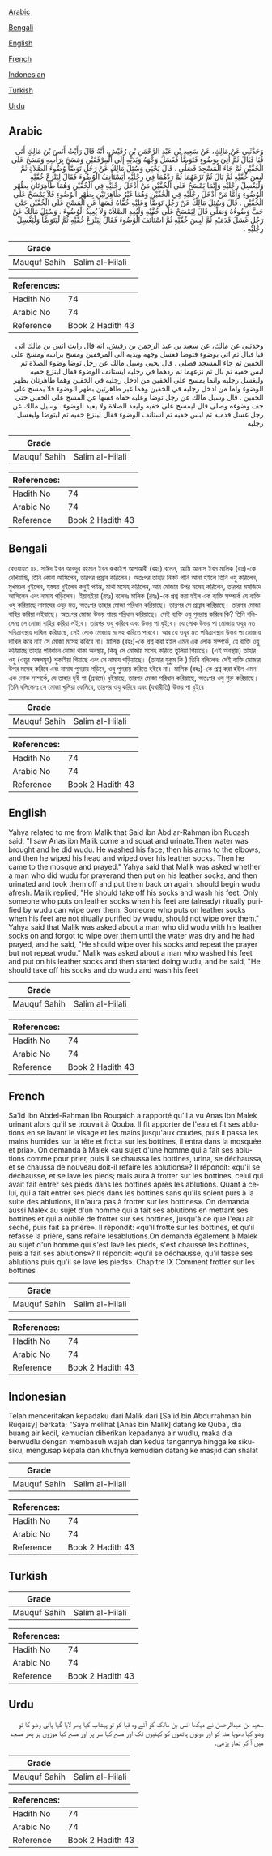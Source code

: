 [Arabic](#arabic)

[Bengali](#bengali)

[English](#english)

[French](#french)

[Indonesian](#indonesian)

[Turkish](#turkish)

[Urdu](#urdu)

## Arabic


<div dir="rtl" lang="ar" style={{fontSize:'larger',backgroundColor:'#f8f9fa',padding:20}}>
وَحَدَّثَنِي عَنْ مَالِكٍ، عَنْ سَعِيدِ بْنِ عَبْدِ الرَّحْمَنِ بْنِ رُقَيْشٍ، أَنَّهُ قَالَ رَأَيْتُ أَنَسَ بْنَ مَالِكٍ أَتَى قُبَا فَبَالَ ثُمَّ أُتِيَ بِوَضُوءٍ فَتَوَضَّأَ فَغَسَلَ وَجْهَهُ وَيَدَيْهِ إِلَى الْمِرْفَقَيْنِ وَمَسَحَ بِرَأْسِهِ وَمَسَحَ عَلَى الْخُفَّيْنِ ثُمَّ جَاءَ الْمَسْجِدَ فَصَلَّى ‏.‏ قَالَ يَحْيَى وَسُئِلَ مَالِكٌ عَنْ رَجُلٍ تَوَضَّأَ وُضُوءَ الصَّلاَةِ ثُمَّ لَبِسَ خُفَّيْهِ ثُمَّ بَالَ ثُمَّ نَزَعَهُمَا ثُمَّ رَدَّهُمَا فِي رِجْلَيْهِ أَيَسْتَأْنِفُ الْوُضُوءَ فَقَالَ لِيَنْزِعْ خُفَّيْهِ وَلْيَغْسِلْ رِجْلَيْهِ وَإِنَّمَا يَمْسَحُ عَلَى الْخُفَّيْنِ مَنْ أَدْخَلَ رِجْلَيْهِ فِي الْخُفَّيْنِ وَهُمَا طَاهِرَتَانِ بِطُهْرِ الْوُضُوءِ وَأَمَّا مَنْ أَدْخَلَ رِجْلَيْهِ فِي الْخُفَّيْنِ وَهُمَا غَيْرُ طَاهِرَتَيْنِ بِطُهْرِ الْوُضُوءِ فَلاَ يَمْسَحْ عَلَى الْخُفَّيْنِ ‏.‏ قَالَ وَسُئِلَ مَالِكٌ عَنْ رَجُلٍ تَوَضَّأَ وَعَلَيْهِ خُفَّاهُ فَسَهَا عَنِ الْمَسْحِ عَلَى الْخُفَّيْنِ حَتَّى جَفَّ وَضُوءُهُ وَصَلَّى قَالَ لِيَمْسَحْ عَلَى خُفَّيْهِ وَلْيُعِدِ الصَّلاَةَ وَلاَ يُعِيدُ الْوُضُوءَ ‏.‏ وَسُئِلَ مَالِكٌ عَنْ رَجُلٍ غَسَلَ قَدَمَيْهِ ثُمَّ لَبِسَ خُفَّيْهِ ثُمَّ اسْتَأْنَفَ الْوُضُوءَ فَقَالَ لِيَنْزِعْ خُفَّيْهِ ثُمَّ لْيَتَوَضَّأْ وَلْيَغْسِلْ رِجْلَيْهِ ‏.‏
</div>
<div style={{backgroundColor:'#f8f9fa',padding:20, marginBottom: 10}}><table> <thead> <tr> <th>Grade</th> <th></th> </tr> </thead> <tbody> <tr><td>Mauquf Sahih</td><td>Salim al-Hilali</td></tr></tbody></table><table> <thead> <tr> <th>References:</th> <th></th> </tr> </thead> <tbody><tr><td>Hadith No</td><td>74</td></tr><tr><td>Arabic No</td><td>74</td></tr><tr><td>Reference</td><td>Book 2 Hadith 43</td></tr></tbody></table></div>


<div dir="rtl" lang="ar" style={{fontSize:'larger',backgroundColor:'#f8f9fa',padding:20}}>
وحدثني عن مالك، عن سعيد بن عبد الرحمن بن رقيش، انه قال رايت انس بن مالك اتى قبا فبال ثم اتي بوضوء فتوضا فغسل وجهه ويديه الى المرفقين ومسح براسه ومسح على الخفين ثم جاء المسجد فصلى . قال يحيى وسيل مالك عن رجل توضا وضوء الصلاة ثم لبس خفيه ثم بال ثم نزعهما ثم ردهما في رجليه ايستانف الوضوء فقال لينزع خفيه وليغسل رجليه وانما يمسح على الخفين من ادخل رجليه في الخفين وهما طاهرتان بطهر الوضوء واما من ادخل رجليه في الخفين وهما غير طاهرتين بطهر الوضوء فلا يمسح على الخفين . قال وسيل مالك عن رجل توضا وعليه خفاه فسها عن المسح على الخفين حتى جف وضوءه وصلى قال ليمسح على خفيه وليعد الصلاة ولا يعيد الوضوء . وسيل مالك عن رجل غسل قدميه ثم لبس خفيه ثم استانف الوضوء فقال لينزع خفيه ثم ليتوضا وليغسل رجليه
</div>
<div style={{backgroundColor:'#f8f9fa',padding:20, marginBottom: 10}}><table> <thead> <tr> <th>Grade</th> <th></th> </tr> </thead> <tbody> <tr><td>Mauquf Sahih</td><td>Salim al-Hilali</td></tr></tbody></table><table> <thead> <tr> <th>References:</th> <th></th> </tr> </thead> <tbody><tr><td>Hadith No</td><td>74</td></tr><tr><td>Arabic No</td><td>74</td></tr><tr><td>Reference</td><td>Book 2 Hadith 43</td></tr></tbody></table></div>

## Bengali


<div dir="ltr" lang="bn" style={{fontSize:'larger',backgroundColor:'#f8f9fa',padding:20}}>
রেওয়ায়ত ৪৪. সাঈদ ইবন আবদুর রহমান ইবন রুকাইশ আশআরী (রহঃ) বলেন, আমি আনাস ইবন মালিক (রাঃ)-কে দেখিয়াছি, তিনি কোবা আসিলেন, তারপর প্রস্রাব করিলেন। অতঃপর তাহার নিকট পানি আনা হইলে তিনি ওযু করিলেন, মুখমণ্ডল ধুইলেন, হস্তদ্বয় ধুইলেন কনুই পর্যন্ত, মাথা মসেহ করিলেন, আর মোজার উপর মসেহ করিলেন, তারপর মসজিদে আসিলেন এবং নামায পড়িলেন। ইয়াহইয়া (রহঃ) বলেনঃ মালিক (রহঃ)-কে প্রশ্ন করা হইল এক ব্যক্তি সম্পর্কে যে ব্যক্তি ওযু করিয়াছে নামাযের ওযুর মত, অতঃপর তাহার মোজা পরিধান করিয়াছে। তারপর সে প্রস্রাব করিয়াছে। তারপর মোজা বাহির করিয়া লইয়াছে। অতঃপর মোজা উভয় পায়ে পরিধান করিয়াছে। সেই ব্যক্তি ওযু পুনরায় করিবে কি? তিনি বলিলেনঃ সে মোজা বাহির করিয়া লইবে। তারপর ওযু করিবে এবং উভয় পা ধুইবে। যে লোক উভয় পা মোজায় ওযুর মত পবিত্রাবস্থায় দাখিল করিয়াছে, সেই লোক মোজায় মসেহ করিতে পারবে। আর যে ওযুর মত পবিত্রাবস্থায় উভয় পা মোজায় দাখিল করে নাই সে মোজা মসেহ করিবে না। মালিক (রহঃ)-কে প্রশ্ন করা হইল এমন এক লোক সম্পর্কে, যে ব্যক্তি ওযু করিয়াছে তাহার পরিধানে মোজা থাকা অবস্থায়, কিন্তু সে মোজায় মসেহ করিতে তুলিয়া গিয়াছে। (এই অবস্থায়) তাহার ওযু (ওয়ূর অঙ্গসমূহ) শুকাইয়া গিয়াছে এবং সে নামায পড়িয়াছে। (তাহার হুকুম কি ) তিনি বলিলেনঃ সেই ব্যক্তি মোজার উপর মসেহ করিবে এবং নামায পুনরায় পড়িবে, ওযু পুনরায় করিতে হইবে না। মালিক (রহঃ)-কে প্রশ্ন করা হইল এমন এক লোক সম্পর্কে, যে তাহার দুই পা (প্রথমে) ধুইয়াছে, তারপর মোজা পরিধান করিয়াছে, অতঃপর ওযু শুরু করিয়াছে। তিনি বলিলেনঃ সে মোজা খুলিয়া ফেলিবে, তারপর ওযু করিবে এবং (যথারীতি) উভয় পা ধুইবে।
</div>
<div style={{backgroundColor:'#f8f9fa',padding:20, marginBottom: 10}}><table> <thead> <tr> <th>Grade</th> <th></th> </tr> </thead> <tbody> <tr><td>Mauquf Sahih</td><td>Salim al-Hilali</td></tr></tbody></table><table> <thead> <tr> <th>References:</th> <th></th> </tr> </thead> <tbody><tr><td>Hadith No</td><td>74</td></tr><tr><td>Arabic No</td><td>74</td></tr><tr><td>Reference</td><td>Book 2 Hadith 43</td></tr></tbody></table></div>

## English


<div dir="ltr" lang="en" style={{fontSize:'larger',backgroundColor:'#f8f9fa',padding:20}}>
Yahya related to me from Malik that Said ibn Abd ar-Rahman ibn Ruqash said, "I saw Anas ibn Malik come and squat and urinate.Then water was brought and he did wudu. He washed his face, then his arms to the elbows, and then he wiped his head and wiped over his leather socks. Then he came to the mosque and prayed." Yahya said that Malik was asked whether a man who did wudu for prayerand then put on his leather socks, and then urinated and took them off and put them back on again, should begin wudu afresh. Malik replied, "He should take off his socks and wash his feet. Only someone who puts on leather socks when his feet are (already) ritually purified by wudu can wipe over them. Someone who puts on leather socks when his feet are not ritually purified by wudu, should not wipe over them." Yahya said that Malik was asked about a man who did wudu with his leather socks on and forgot to wipe over them until the water was dry and he had prayed, and he said, "He should wipe over his socks and repeat the prayer but not repeat wudu." Malik was asked about a man who washed his feet and put on his leather socks and then started doing wudu, and he said, "He should take off his socks and do wudu and wash his feet
</div>
<div style={{backgroundColor:'#f8f9fa',padding:20, marginBottom: 10}}><table> <thead> <tr> <th>Grade</th> <th></th> </tr> </thead> <tbody> <tr><td>Mauquf Sahih</td><td>Salim al-Hilali</td></tr></tbody></table><table> <thead> <tr> <th>References:</th> <th></th> </tr> </thead> <tbody><tr><td>Hadith No</td><td>74</td></tr><tr><td>Arabic No</td><td>74</td></tr><tr><td>Reference</td><td>Book 2 Hadith 43</td></tr></tbody></table></div>

## French


<div dir="ltr" lang="fr" style={{fontSize:'larger',backgroundColor:'#f8f9fa',padding:20}}>
Sa'id Ibn Abdel-Rahman Ibn Rouqaich a rapporté qu'il a vu Anas Ibn Malek urinant alors qu'il se trouvait à Qouba. Il fit apporter de l'eau et fit ses ablutions en se lavant le visage et les mains jusqu'aux coudes, puis il passa les mains humides sur la tête et frotta sur les bottines, il entra dans la mosquée et pria». On demanda à Malek «au sujet d'une homme qui a fait ses ablutions comme pour prier, puis il se chaussa les bottines, urina, se déchaussa, et se chaussa de nouveau doit-il refaire les ablutions»? Il répondit: «qu'il se déchausse, et se lave les pieds; mais aura à frotter sur les bottines, celui qui avait fait entrer ses pieds dans les bottines après les ablutions. Quant à celui, qui a fait entrer ses pieds dans les bottines sans qu'ils soient purs à la suite des ablutions, il n'aura pas à frotter sur les bottines». On demanda aussi Malek au sujet d'un homme qui a fait ses ablutions en mettant ses bottines et qui a oublié de frotter sur ses bottines, jusqu'à ce que l'eau ait séché, puis fait sa prière». Il répondit: «qu'il frotte sur les bottines, et qu'il refasse la prière, sans refaire lesablutions.On demanda également à Malek au sujet d'un homme qui s'est lavé les pieds, s'est chaussé les bottines, puis a fait ses ablutions»? Il répondit: «qu'il se déchausse, qu'il fasse ses ablutions puis qu'il se lave les pieds». Chapitre IX Comment frotter sur les bottines
</div>
<div style={{backgroundColor:'#f8f9fa',padding:20, marginBottom: 10}}><table> <thead> <tr> <th>Grade</th> <th></th> </tr> </thead> <tbody> <tr><td>Mauquf Sahih</td><td>Salim al-Hilali</td></tr></tbody></table><table> <thead> <tr> <th>References:</th> <th></th> </tr> </thead> <tbody><tr><td>Hadith No</td><td>74</td></tr><tr><td>Arabic No</td><td>74</td></tr><tr><td>Reference</td><td>Book 2 Hadith 43</td></tr></tbody></table></div>

## Indonesian


<div dir="ltr" lang="id" style={{fontSize:'larger',backgroundColor:'#f8f9fa',padding:20}}>
Telah menceritakan kepadaku dari Malik dari [Sa'id bin Abdurrahman bin Ruqaisy] berkata; "Saya melihat [Anas bin Malik] datang ke Quba', dia buang air kecil, kemudian diberikan kepadanya air wudlu, maka dia berwudlu dengan membasuh wajah dan kedua tangannya hingga ke siku-siku, mengusap kepala dan khufnya kemudian datang ke masjid dan shalat
</div>
<div style={{backgroundColor:'#f8f9fa',padding:20, marginBottom: 10}}><table> <thead> <tr> <th>Grade</th> <th></th> </tr> </thead> <tbody> <tr><td>Mauquf Sahih</td><td>Salim al-Hilali</td></tr></tbody></table><table> <thead> <tr> <th>References:</th> <th></th> </tr> </thead> <tbody><tr><td>Hadith No</td><td>74</td></tr><tr><td>Arabic No</td><td>74</td></tr><tr><td>Reference</td><td>Book 2 Hadith 43</td></tr></tbody></table></div>

## Turkish


<div dir="ltr" lang="tr" style={{fontSize:'larger',backgroundColor:'#f8f9fa',padding:20}}>

</div>
<div style={{backgroundColor:'#f8f9fa',padding:20, marginBottom: 10}}><table> <thead> <tr> <th>Grade</th> <th></th> </tr> </thead> <tbody> <tr><td>Mauquf Sahih</td><td>Salim al-Hilali</td></tr></tbody></table><table> <thead> <tr> <th>References:</th> <th></th> </tr> </thead> <tbody><tr><td>Hadith No</td><td>74</td></tr><tr><td>Arabic No</td><td>74</td></tr><tr><td>Reference</td><td>Book 2 Hadith 43</td></tr></tbody></table></div>

## Urdu


<div dir="rtl" lang="ur" style={{fontSize:'larger',backgroundColor:'#f8f9fa',padding:20}}>
سعید بن عبدالرحمن نے دیکھا انس بن مالک کو آئے وہ قبا کو تو پیشاب کیا پھر لایا گیا پانی وضو کا تو وضو کیا دھویا منہ کو اور دونوں ہاتھوں کو کہنیوں تک اور مسح کیا سر پر اور مسح کیا موزوں پر پھر مسجد میں آ کر نماز پڑھی۔
</div>
<div style={{backgroundColor:'#f8f9fa',padding:20, marginBottom: 10}}><table> <thead> <tr> <th>Grade</th> <th></th> </tr> </thead> <tbody> <tr><td>Mauquf Sahih</td><td>Salim al-Hilali</td></tr></tbody></table><table> <thead> <tr> <th>References:</th> <th></th> </tr> </thead> <tbody><tr><td>Hadith No</td><td>74</td></tr><tr><td>Arabic No</td><td>74</td></tr><tr><td>Reference</td><td>Book 2 Hadith 43</td></tr></tbody></table></div>
